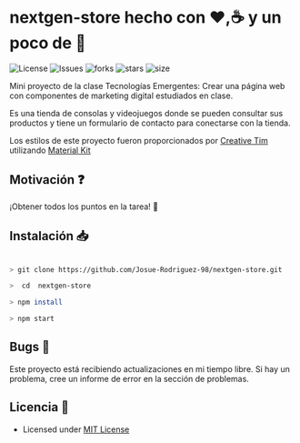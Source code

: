 # nextgen-store hecho con :heart:,:coffee: y un poco de :beer:

![License](https://img.shields.io/github/license/Josue-Rodriguez-98/nextgen-store.svg) ![Issues](https://img.shields.io/github/issues/Josue-Rodriguez-98/nextgen-store.svg) ![forks](https://img.shields.io/github/forks/Josue-Rodriguez-98/nextgen-store) ![stars](https://img.shields.io/github/stars/Josue-Rodriguez-98/nextgen-store) ![size](https://img.shields.io/github/repo-size/Josue-Rodriguez-98/nextgen-store)

Mini proyecto de la clase Tecnologías Emergentes: Crear una página web con componentes de marketing digital estudiados en clase. 

Es una tienda de consolas y videojuegos donde se pueden consultar sus productos y tiene un formulario de contacto para conectarse con la tienda.

Los estilos de este proyecto fueron proporcionados por [Creative Tim](https://www.creative-tim.com/) utilizando [Material Kit](https://www.creative-tim.com/product/material-kit-react) 

## Motivación :question:

¡Obtener todos los puntos en la tarea! 🤣

## Instalación :inbox_tray:

```bash

> git clone https://github.com/Josue-Rodriguez-98/nextgen-store.git

>  cd  nextgen-store

> npm install

> npm start

```

## Bugs :bug:

Este proyecto está recibiendo actualizaciones en mi tiempo libre. Si hay un problema, cree un informe de error en la sección de problemas.

## Licencia :scroll:

- Licensed under [MIT License](https://github.com/<User>/<Repo>/blob/master/LICENSE)